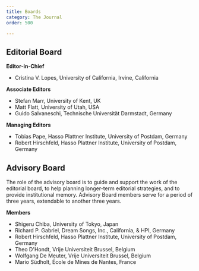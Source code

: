 ```yaml
---
title: Boards
category: The Journal
order: 500

---
```

## Editorial Board

**Editor-in-Chief**
* Cristina V. Lopes, University of California, Irvine, California

**Associate Editors**
* Stefan Marr, University of Kent, UK
* Matt Flatt, University of Utah, USA
* Guido Salvaneschi, Technische Universität Darmstadt, Germany 

**Managing Editors**
* Tobias Pape, Hasso Plattner Institute, University of Postdam, Germany
* Robert Hirschfeld, Hasso Plattner Institute, University of Postdam, Germany

## Advisory Board
The role of the advisory board is to guide and support the work of the editorial board, to help planning longer-term editorial strategies, and to provide institutional memory. Advisory Board members serve for a period of three years, extendable to another three years.

**Members**
* Shigeru Chiba, University of Tokyo, Japan
* Richard P. Gabriel, Dream Songs, Inc., California, & HPI, Germany
* Robert Hirschfeld, Hasso Plattner Institute, University of Postdam, Germany
* Theo D'Hondt, Vrije Universiteit Brussel, Belgium
* Wolfgang De Meuter, Vrije Universiteit Brussel, Belgium
* Mario Südholt, École de Mines de Nantes, France
